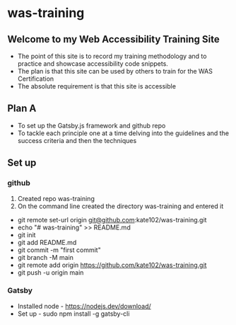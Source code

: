 # was-training

## Welcome to my Web Accessibility Training Site

- The point of this site is to record my training methodology and to practice and showcase accessibility code snippets.
- The plan is that this site can be used by others to train for the WAS Certification
- The absolute requirement is that this site is accessible


## Plan A
- To set up the Gatsby.js framework and github repo
- To tackle each principle one at a time delving into the guidelines and the success criteria and then the techniques

## Set up
### github
1. Created repo was-training
2. On the command line created the directory was-training and entered it
  * git remote set-url origin git@github.com:kate102/was-training.git
  * echo "# was-training" >> README.md
  * git init
  * git add README.md
  * git commit -m "first commit"
  * git branch -M main
  * git remote add origin https://github.com/kate102/was-training.git
  * git push -u origin main

### Gatsby
- Installed node - https://nodejs.dev/download/
- Set up - sudo npm install -g gatsby-cli
